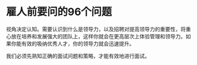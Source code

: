 # 雇人前要问的96个问题

视角决定认知。需要认识到什么是领导力，以及招聘对提高领导力的重要性，将重心放在培养和发展强大的团队上，这样你就会在更高层次上体验管理和领导力。如果你能有效的吸纳优秀人才，你的领导力就会迅速提升。

我们必须先熟知正确的面试问题和策略，才能有效地进行面试。

## 